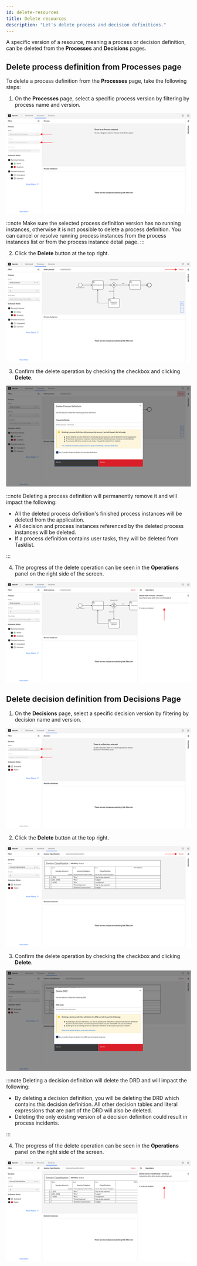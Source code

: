 ```yaml
---
id: delete-resources
title: Delete resources
description: "Let's delete process and decision definitions."
---
```


A specific version of a resource, meaning a process or decision definition, can be deleted from the **Processes** and **Decisions** pages.

## Delete process definition from Processes page

To delete a process definition from the **Processes** page, take the following steps:

1. On the **Processes** page, select a specific process version by filtering by process name and version.

![operate-view-process-filters](../../../images/operate/delete-resources/process-filters.png)

:::note
Make sure the selected process definition version has no running instances, otherwise it is not possible to delete a process definition.
You can cancel or resolve running process instances from the process instances list or from the process instance detail page.
:::

2. Click the **Delete** button at the top right.

![operate-perform-delete-button-click](../../../images/operate/delete-resources/process-button.png)

3. Confirm the delete operation by checking the checkbox and clicking **Delete**.

![operate-confirm-delete-operation](../../../images/operate/delete-resources/process-modal.png)

:::note
Deleting a process definition will permanently remove it and will impact the following:

- All the deleted process definition's finished process instances will be deleted from the application.
- All decision and process instances referenced by the deleted process instances will be deleted.
- If a process definition contains user tasks, they will be deleted from Tasklist.

:::

4. The progress of the delete operation can be seen in the **Operations** panel on the right side of the screen.

![operate-view-operations-panel](../../../images/operate/delete-resources/process-operations-panel.png)

## Delete decision definition from Decisions Page

1. On the **Decisions** page, select a specific decision version by filtering by decision name and version.

![operate-view-decision-filters](../../../images/operate/delete-resources/decision-filters.png)

2. Click the **Delete** button at the top right.

![operate-perform-delete-button-click](../../../images/operate/delete-resources/decision-button.png)

3. Confirm the delete operation by checking the checkbox and clicking **Delete**.

![operate-confirm-delete-operation](../../../images/operate/delete-resources/decision-modal.png)

:::note
Deleting a decision definition will delete the DRD and will impact the following:

- By deleting a decision definition, you will be deleting the DRD which contains this decision definition. All other decision tables and literal expressions that are part of the DRD will also be deleted.
- Deleting the only existing version of a decision definition could result in process incidents.

:::

4. The progress of the delete operation can be seen in the **Operations** panel on the right side of the screen.

![operate-view-operations-panel](../../../images/operate/delete-resources/decision-operations-panel.png)
